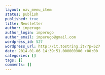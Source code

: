 ```yaml
---
layout: nav_menu_item
status: publish
published: true
title: Newsletter
author: imperugo
author_login: imperugo
author_email: imperugo@gmail.com
wordpress_id: 527
wordpress_url: http://it.tostring.it/?p=527
date: 2014-01-06 14:39:51.000000000 +00:00
categories: []
tags: []
comments: []
---
```


